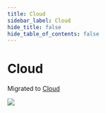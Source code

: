 ```yaml
---
title: Cloud
sidebar_label: Cloud
hide_title: false
hide_table_of_contents: false
---
```


# Cloud

Migrated to [Cloud](/cloud)

![](https://ossrs.io/gif/v1/sls.gif?site=ossrs.io&path=/lts/doc/en/v7/cloud)
